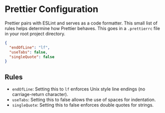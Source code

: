 # Prettier Configuration

Prettier pairs with ESLint and serves as a code formatter. This small list of rules helps determine how Prettier behaves. This goes in a `.prettierrc` file in your root project directory.

```json
{
  "endOfLine": "lf",
  "useTabs": false,
  "singleQuote": false
}
```

## Rules

- `endOfLine`: Setting this to `lf` enforces Unix style line endings (no carriage-return character).
- `useTabs`: Setting this to false allows the use of spaces for indentation.
- `singleQuote`: Setting this to false enforces double quotes for strings.
